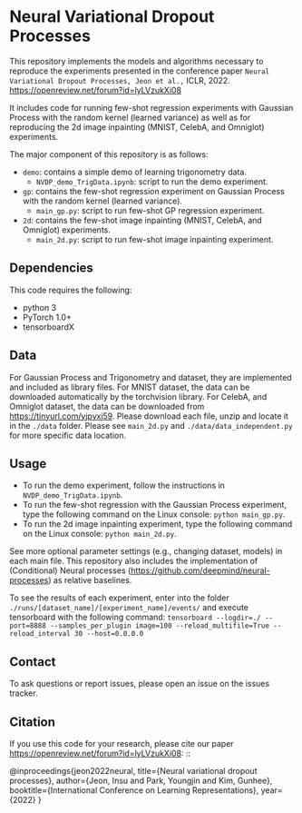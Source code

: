 Neural Variational Dropout Processes
====================================

This repository implements the models and algorithms necessary to reproduce the experiments presented in the conference paper `Neural Variational Dropout Processes, Jeon et al.,` ICLR, 2022. <https://openreview.net/forum?id=lyLVzukXi08>

It includes code for running few-shot regression experiments with Gaussian Process with the random kernel (learned variance) as well as for reproducing the 2d image inpainting (MNIST, CelebA, and Omniglot) experiments.

The major component of this repository is as follows:

* ``demo``: contains a simple demo of learning trigonometry data.
  - ``NVDP_demo_TrigData.ipynb``: script to run the demo experiment.
* ``gp``: contains the few-shot regression experiment on Gaussian Process with the random kernel (learned variance).
  - ``main_gp.py``: script to run few-shot GP regression experiment.
* ``2d``: contains the few-shot image inpainting (MNIST, CelebA, and Omniglot) experiments.
  - ``main_2d.py``: script to run few-shot image inpainting experiment.


Dependencies
------------
This code requires the following:

* python 3
* PyTorch 1.0+
* tensorboardX

Data
----
For Gaussian Process and Trigonometry and dataset, they are implemented and included as library files.
For MNIST dataset, the data can be downloaded automatically by the torchvision library.
For CelebA, and Omniglot dataset, the data can be downloaded from <https://tinyurl.com/yjpyxj59>. 
Please download each file, unzip and locate it in the `./data` folder. 
Please see `main_2d.py` and `./data/data_independent.py` for more specific data location.

Usage
-----

* To run the demo experiment, follow the instructions in ``NVDP_demo_TrigData.ipynb``.
* To run the few-shot regression with the Gaussian Process experiment, type the following command on the Linux console: ``python main_gp.py``.
* To run the 2d image inpainting experiment, type the following command on the Linux console: ``python main_2d.py``.

See more optional parameter settings (e.g., changing dataset, models) in each main file.
This repository also includes the implementation of (Conditional) Neural processes (<https://github.com/deepmind/neural-processes>) as relative baselines.

To see the results of each experiment, enter into the folder ``./runs/[dataset_name]/[experiment_name]/events/``
and execute tensorboard with the following command: `tensorboard --logdir=./ --port=8888 --samples_per_plugin image=100 --reload_multifile=True --reload_interval 30 --host=0.0.0.0`


Contact
-------
To ask questions or report issues, please open an issue on the issues tracker.


Citation
--------

If you use this code for your research, please cite our paper <https://openreview.net/forum?id=lyLVzukXi08>:
::

  @inproceedings{jeon2022neural,
    title={Neural variational dropout processes},
    author={Jeon, Insu and Park, Youngjin and Kim, Gunhee},
    booktitle={International Conference on Learning Representations},
    year={2022}
  }
 
